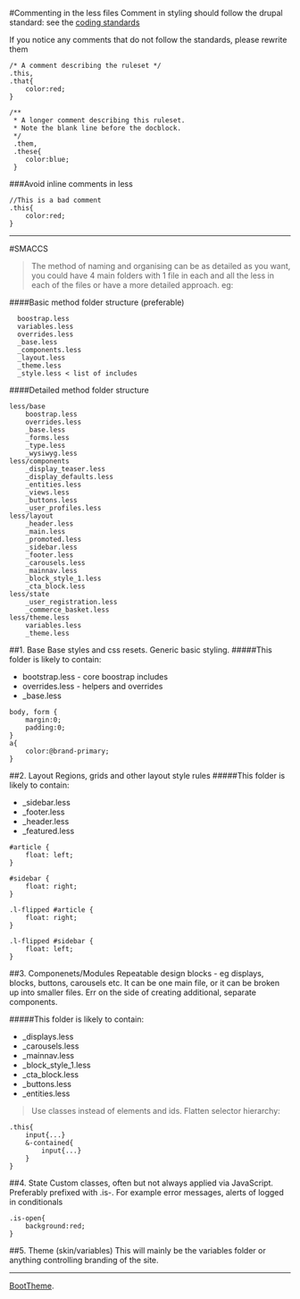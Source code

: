 #Commenting in the less files
Comment in styling should follow the drupal standard:
see the [coding standards](https://www.drupal.org/coding-standards/css)

If you notice any comments that do not follow the standards, please rewrite them

```
/* A comment describing the ruleset */
.this,
.that{
	color:red;
}

/**
 * A longer comment describing this ruleset.
 * Note the blank line before the docblock.
 */
 .them,
 .these{
 	color:blue;
 }
```
###Avoid  inline comments in less
```
//This is a bad comment
.this{
	color:red; 
}
```
---

#SMACCS
>The method of naming and organising can be as detailed as you want, you could have 4 main folders with 1 file in each and all the less in each of the files or have a more detailed approach. eg:

####Basic method folder structure (preferable)
```
  boostrap.less
  variables.less
  overrides.less
  _base.less
  _components.less
  _layout.less
  _theme.less
  _style.less < list of includes
```
####Detailed method folder structure
```
less/base
	boostrap.less
	overrides.less
	_base.less
	_forms.less
	_type.less
	_wysiwyg.less
less/components
	_display_teaser.less
	_display_defaults.less
	_entities.less
	_views.less
	_buttons.less
	_user_profiles.less
less/layout
	_header.less
	_main.less
	_promoted.less
	_sidebar.less
	_footer.less
	_carousels.less
	_mainnav.less
	_block_style_1.less
	_cta_block.less
less/state
 	_user_registration.less
 	_commerce_basket.less  
less/theme.less
	variables.less
	_theme.less
```


##1. Base
Base styles and css resets. Generic basic styling.
#####This folder is likely to contain:
* bootstrap.less - core boostrap includes
* overrides.less - helpers and overrides
* _base.less

```
body, form {
	margin:0;
	padding:0;
}
a{
	color:@brand-primary;
}
```
##2. Layout 
Regions, grids and other layout style rules
#####This folder is likely to contain:
* _sidebar.less
* _footer.less
* _header.less
* _featured.less

```
#article {
    float: left;
}

#sidebar {
    float: right;
}

.l-flipped #article {
    float: right;
}

.l-flipped #sidebar {
    float: left;
}
```

##3. Componenets/Modules
Repeatable design blocks - eg displays, blocks, buttons, carousels etc. It can be one main file, or it can be broken up into smaller files. Err on the side of creating additional, separate components.

#####This folder is likely to contain:
* _displays.less
* _carousels.less
* _mainnav.less
* _block_style_1.less
* _cta_block.less
* _buttons.less
* _entities.less

>Use classes instead of elements and ids. Flatten selector hierarchy:

```
.this{
	input{...}
	&-contained{
		input{...}
	}
}
```
##4. State
Custom classes, often but not always applied via JavaScript.
Preferably prefixed with .is-. For example error messages, alerts of logged in conditionals
```
.is-open{
	background:red;
}
```


##5. Theme (skin/variables)
This will mainly be the variables folder or anything controlling branding of the site.

---





[BootTheme](http://www.boottheme.com).

